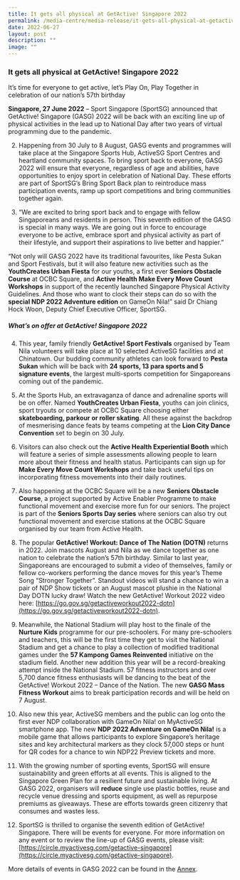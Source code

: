 ```yaml
---
title: It gets all physical at GetActive! Singapore 2022
permalink: /media-centre/media-release/it-gets-all-physical-at-getactive-singapore-2022/
date: 2022-06-27
layout: post
description: ""
image: ""
---
```

### **It gets all physical at GetActive! Singapore 2022**

It’s time for everyone to get active, let’s Play On, Play Together in celebration of our nation’s 57th birthday  
  
**Singapore, 27 June 2022** – Sport Singapore (SportSG) announced that GetActive! Singapore (GASG) 2022 will be back with an exciting line up of physical activities in the lead up to National Day after two years of virtual programming due to the pandemic.  
  
2. Happening from 30 July to 8 August, GASG events and programmes will take place at the Singapore Sports Hub, ActiveSG Sport Centres and heartland community spaces. To bring sport back to everyone, GASG 2022 will ensure that everyone, regardless of age and abilities, have opportunities to enjoy sport in celebration of National Day. These efforts are part of SportSG’s Bring Sport Back plan to reintroduce mass participation events, ramp up sport competitions and bring communities together again.  
  
3. “We are excited to bring sport back and to engage with fellow Singaporeans and residents in person. This seventh edition of the GASG is special in many ways. We are going out in force to encourage everyone to be active, embrace sport and physical activity as part of their lifestyle, and support their aspirations to live better and happier.”

“Not only will GASG 2022 have its traditional favourites, like Pesta Sukan and Sport Festivals, but it will also feature new activities such as the **YouthCreates Urban Fiesta** for our youths, a first ever **Seniors Obstacle Course** at OCBC Square, and **Active Health Make Every Move Count Workshops** in support of the recently launched Singapore Physical Activity Guidelines. And those who want to clock their steps can do so with the **special NDP 2022 Adventure edition** on GameOn Nila!” said Dr Chiang Hock Woon, Deputy Chief Executive Officer, SportSG.  
  
##### **What’s on offer at GetActive! Singapore 2022**  
  
4. This year, family friendly **GetActive! Sport Festivals** organised by Team Nila volunteers will take place at 10 selected ActiveSG facilities and at Chinatown. Our budding community athletes can look forward to **Pesta Sukan** which will be back with **24 sports, 13 para sports and 5 signature events**, the largest multi-sports competition for Singaporeans coming out of the pandemic.  
  
5. At the Sports Hub, an extravaganza of dance and adrenaline sports will be on offer. Named **YouthCreates Urban Fiesta**, youths can join clinics, sport tryouts or compete at OCBC Square choosing either **skateboarding, parkour or roller skating**. All these against the backdrop of mesmerising dance feats by teams competing at the **Lion City Dance Convention** set to begin on 30 July.  
  
6. Visitors can also check out the **Active Health Experiential Booth** which will feature a series of simple assessments allowing people to learn more about their fitness and health status. Participants can sign up for **Make Every Move Count Workshops** and take back useful tips on incorporating fitness movements into their daily routines.  
  
7. Also happening at the OCBC Square will be a new **Seniors Obstacle Course**, a project supported by Active Enabler Programme to make functional movement and exercise more fun for our seniors. The project is part of the **Seniors Sports Day series** where seniors can also try out functional movement and exercise stations at the OCBC Square organised by our team from Active Health.  
  
8. The popular **GetActive! Workout: Dance of The Nation (DOTN)** returns in 2022. Join mascots August and Nila as we dance together as one nation to celebrate the nation’s 57th birthday. Similar to last year, Singaporeans are encouraged to submit a video of themselves, family or fellow co-workers performing the dance moves for this year’s Theme Song “Stronger Together”. Standout videos will stand a chance to win a pair of NDP Show tickets or an August mascot plushie in the National Day DOTN lucky draw! Watch the new GetActive! Workout 2022 video here: [https://go.gov.sg/getactiveworkout2022-dotn](https://go.gov.sg/getactiveworkout2022-dotn).  
  
9. Meanwhile, the National Stadium will play host to the finale of the **Nurture Kids** programme for our pre-schoolers. For many pre-schoolers and teachers, this will be the first time they get to visit the National Stadium and get a chance to play a collection of modified traditional games under the **57 Kampong Games Reinvented** initiative on the stadium field. Another new addition this year will be a record-breaking attempt inside the National Stadium. 57 fitness instructors and over 5,700 dance fitness enthusiasts will be dancing to the beat of the GetActive! Workout 2022 – Dance of the Nation. The new **GASG Mass Fitness Workout** aims to break participation records and will be held on 7 August.  
  
10. Also new this year, ActiveSG members and the public can log onto the first ever NDP collaboration with GameOn Nila! on MyActiveSG smartphone app. The new **NDP 2022 Adventure on GameOn Nila!** is a mobile game that allows participants to explore Singapore’s heritage sites and key architectural markers as they clock 57,000 steps or hunt for QR codes for a chance to win NDP22 Preview tickets and more.  
  
11. With the growing number of sporting events, SportSG will ensure sustainability and green efforts at all events. This is aligned to the Singapore Green Plan for a resilient future and sustainable living. At GASG 2022, organisers will **reduce** single use plastic bottles, reuse and recycle venue dressing and sports equipment, as well as repurpose premiums as giveaways. These are efforts towards green citizenry that consumes and wastes less.  
  
12. SportSG is thrilled to organise the seventh edition of GetActive! Singapore. There will be events for everyone. For more information on any event or to review the line-up of GASG events, please visit: [https://circle.myactivesg.com/getactive-singapore](https://circle.myactivesg.com/getactive-singapore).   
  
More details of events in GASG 2022 can be found in the [Annex](/files/Media%20Centre/Media%20Release/2022/Media%20Release%20-%20It%20all%20gets%20physical%20at%20GetActive!%20Singapore%202022%20-%2027%20June%20(updated%2029%20June).pdf).